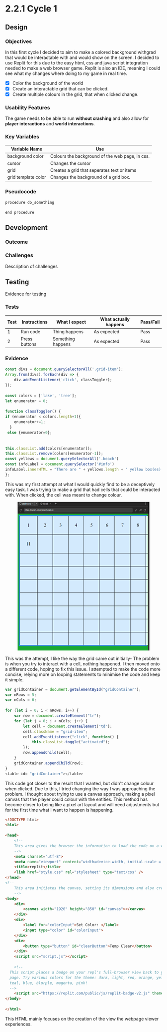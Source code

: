 # 2.2.1 Cycle 1

## Design

### Objectives

In this first cycle I decided to aim to make a colored background withgrad that would be interactable with and would show on the screen. I decided to use Replit for this due to the easy html, css and java script integration needed to make a web browser game. Replit is also an IDE, meaning I could see what my changes where doing to my game in real time.&#x20;

* [x] Color the background of the world
* [x] Create an interactable grid that can be clicked.&#x20;
* [x] Create multiple colours in the grid, that when clicked change.

### Usability Features

The game needs to be able to run **without crashing** and also allow for **player interactions** and **world interactions**.&#x20;

### Key Variables

| Variable Name       | Use                                              |
| ------------------- | ------------------------------------------------ |
| background color    | Colours the background of the web page, in css.  |
| cursor              | Changes the cursor                               |
| grid                | Creates a grid that seperates text or items      |
| grid template color | Changes the background of a grid box.            |

### Pseudocode

```
procedure do_something
    
end procedure
```

## Development

### Outcome

### Challenges

Description of challenges

## Testing

Evidence for testing

### Tests

| Test | Instructions  | What I expect     | What actually happens | Pass/Fail |
| ---- | ------------- | ----------------- | --------------------- | --------- |
| 1    | Run code      | Thing happens     | As expected           | Pass      |
| 2    | Press buttons | Something happens | As expected           | Pass      |

### Evidence

```javascript
const divs = document.querySelectorAll('.grid-item');
Array.from(divs).forEach(div => {
    div.addEventListener('click', classToggler);
});

const colors = ['lake', 'tree'];
let	enumerator = 0;

function classToggler() {
if (enumerator < colors.length+1){
  	enumerator+=1;
  }
 else {enumerator=0};


this.classList.add(colors[enumerator]);
this.classList.remove(colors[enumerator-1]);
const yellows = document.querySelectorAll('.beach')
const infoLabel = document.querySelector('#info')
infoLabel.innerHTML = "There are " + yellows.length + " yellow box(es)." 
};
```

This was my first attempt at what I would quickly find to be a deceptively easy task. I was trying to make a grid that had cells that could be interacted with. When clicked, the cell was meant to change colour.&#x20;

<figure><img src="../.gitbook/assets/image (2).png" alt=""><figcaption></figcaption></figure>

This was the attempt, I like the way the grid came out initially- The problem is when you try to interact with a cell, nothing happened. I then moved onto a different code, hoping to fix this issue. I attempted to make the code more concise, relying more on looping statements to minimise the code and keep it simple.&#x20;

```javascript
var gridContainer = document.getElementById("gridContainer");
var nRows = 5;
var nCols = 6;

for (let i = 0; i < nRows; i++) {
    var row = document.createElement("tr");
    for (let j = 0; j < nCols; j++) {
        let cell = document.createElement("td");
        cell.className = "grid-item";
        cell.addEventListener("click", function() {
            this.classList.toggle("activated");
        });
        row.appendChild(cell);
    }
    gridContainer.appendChild(row);
}
<table id= "gridContainer"></table>
```

This code got closer to the result that I wanted, but didn't change colour when clicked. Due to this, I tried changing the way I was approaching the problem. I thought about trying to use a canvas approach, making a pixel canvas that the player could colour with the entities. This method has become closer to being like a pixel art layout and will need adjustments but for the first time what I want to happen is happening.&#x20;

```html
<!DOCTYPE html>
<html>

<head>
    <!--
    This area gives the browser the information to load the code on a webpage. 
    -->
    <meta charset="utf-8">
    <meta name="viewport" content="width=device-width, initial-scale = 1.0">
    <title>replit</title>
    <link href="style.css" rel="stylesheet" type="text/css" />
</head>
<!--
    This area initiates the canvas, setting its dimensions and also creating a colour picker and a clear button.  
    -->
<body>
    <div>
        <canvas width="1920" height="850" id="canvas"></canvas>
    </div>
    <div>
        <label for="colorInput">Set Color: </label>
        <input type="color" id="colorInput">
    </div>
    <div>
        <button type="button" id="clearButton">Temp Clear</button>
    </div>
    <script src="script.js"></script>

    <!--
  This script places a badge on your repl's full-browser view back to your repl's cover
  page. Try various colors for the theme: dark, light, red, orange, yellow, lime, green,
  teal, blue, blurple, magenta, pink!
  -->
    <script src="https://replit.com/public/js/replit-badge-v2.js" theme="dark" position="bottom-right" size = "10%"></script>
</body>

</html>
```

This HTML mainly focuses on the creation of the view the webpage viewer experiences.&#x20;

```javascript
```

